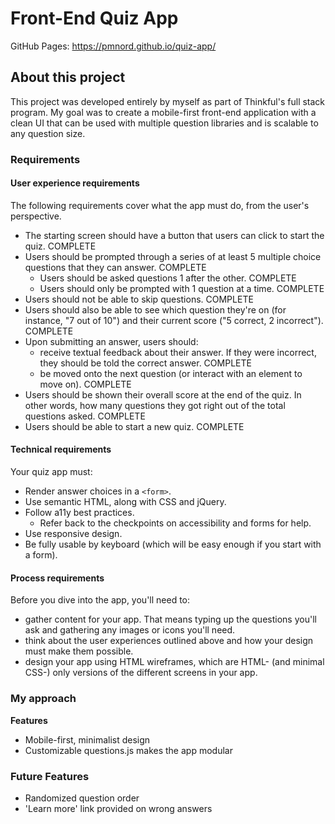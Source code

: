 # Front-End Quiz App

GitHub Pages: https://pmnord.github.io/quiz-app/

## About this project

This project was developed entirely by myself as part of Thinkful's full stack program. My goal was to create a mobile-first front-end application with a clean UI that can be used with multiple question libraries and is scalable to any question size.

### Requirements

#### User experience requirements
The following requirements cover what the app must do, from the user's perspective.

- The starting screen should have a button that users can click to start the quiz. COMPLETE
- Users should be prompted through a series of at least 5 multiple choice questions that they can answer. COMPLETE
    - Users should be asked questions 1 after the other. COMPLETE
    - Users should only be prompted with 1 question at a time. COMPLETE
- Users should not be able to skip questions. COMPLETE
- Users should also be able to see which question they're on (for instance, "7 out of 10") and their current score ("5 correct, 2 incorrect"). COMPLETE
- Upon submitting an answer, users should:
    - receive textual feedback about their answer. If they were incorrect, they should be told the correct answer. COMPLETE
    - be moved onto the next question (or interact with an element to move on). COMPLETE
- Users should be shown their overall score at the end of the quiz. In other words, how many questions they got right out of the total questions asked. COMPLETE
- Users should be able to start a new quiz. COMPLETE

#### Technical requirements
Your quiz app must:

- Render answer choices in a `<form>`.
- Use semantic HTML, along with CSS and jQuery.
- Follow a11y best practices.
    - Refer back to the checkpoints on accessibility and forms for help.
- Use responsive design.
- Be fully usable by keyboard (which will be easy enough if you start with a form).

#### Process requirements
Before you dive into the app, you'll need to:

- gather content for your app. That means typing up the questions you'll ask and gathering any images or icons you'll need.
- think about the user experiences outlined above and how your design must make them possible.
- design your app using HTML wireframes, which are HTML- (and minimal CSS-) only versions of the different screens in your app.

### My approach

**Features**
- Mobile-first, minimalist design
- Customizable questions.js makes the app modular

### Future Features
- Randomized question order
- 'Learn more' link provided on wrong answers